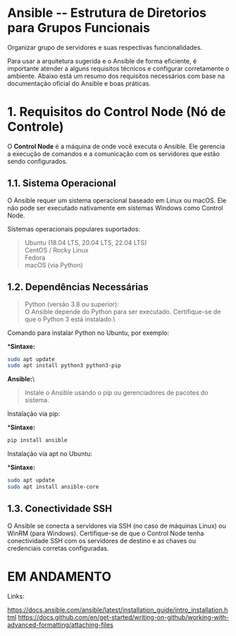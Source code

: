 # Ansible -- Estrutura de Diretorios para Grupos Funcionais
<p align="justify">
Organizar grupo de servidores e suas respectivas funcionalidades.

Para usar a arquitetura sugerida e o Ansible de forma eficiente, é importante atender a alguns requisitos técnicos e configurar corretamente o ambiente. Abaixo está um resumo dos requisitos necessários com base na documentação oficial do Ansible e boas práticas.

# 1. Requisitos do Control Node (Nó de Controle)

O **Control Node** é a máquina de onde você executa o Ansible. Ele gerencia a execução de comandos e a comunicação com os servidores que estão sendo configurados.

## 1.1. Sistema Operacional
O Ansible requer um sistema operacional baseado em Linux ou macOS. Ele não pode ser executado nativamente em sistemas Windows como Control Node.

Sistemas operacionais populares suportados:
> Ubuntu (18.04 LTS, 20.04 LTS, 22.04 LTS)\
> CentOS / Rocky Linux\
> Fedora\
> macOS (via Python)

## 1.2. Dependências Necessárias
> Python (versão 3.8 ou superior):\
> O Ansible depende do Python para ser executado. Certifique-se de que o Python 3 está instalado.\

Comando para instalar Python no Ubuntu, por exemplo:

***Sintaxe:**
```bash
sudo apt update
sudo apt install python3 python3-pip
```
**Ansible:**\
> Instale o Ansible usando o pip ou gerenciadores de pacotes do sistema.

Instalação via pip:

***Sintaxe:**
```bash
pip install ansible
```
Instalação via apt no Ubuntu:


***Sintaxe:**
```bash
sudo apt update
sudo apt install ansible-core
```

## 1.3. Conectividade SSH
O Ansible se conecta a servidores via SSH (no caso de máquinas Linux) ou WinRM (para Windows).
Certifique-se de que o Control Node tenha conectividade SSH com os servidores de destino e as chaves ou credenciais corretas configuradas.



# EM ANDAMENTO


Links:

https://docs.ansible.com/ansible/latest/installation_guide/intro_installation.html
https://docs.github.com/en/get-started/writing-on-github/working-with-advanced-formatting/attaching-files

</p>
